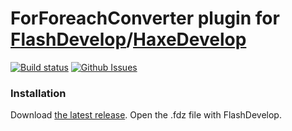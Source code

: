 ForForeachConverter plugin for [FlashDevelop](http://www.flashdevelop.org)/[HaxeDevelop](http://haxedevelop.org)
========================
[![Build status](https://ci.appveyor.com/api/projects/status/2ilh8bc97hl52hye?svg=true)](https://ci.appveyor.com/project/slavara/fdplugin-ForForeachConverter)
[![Github Issues](https://img.shields.io/github/issues/SlavaRa/fdplugin-ForForeachConverter.svg)](https://github.com/SlavaRa/fdplugin-ForForeachConverter/issues)

### Installation

Download [the latest release](https://github.com/SlavaRa/fdplugin-ForForeachConverter/releases). Open the .fdz file with FlashDevelop.
